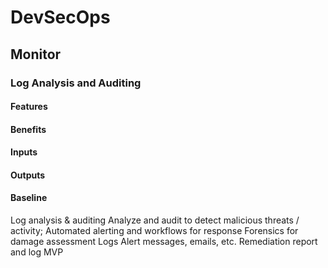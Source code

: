 # DevSecOps

## Monitor

### Log Analysis and Auditing

#### Features

#### Benefits

#### Inputs

#### Outputs

#### Baseline

Log
analysis &
auditing
Analyze and audit to
detect malicious threats /
activity;
Automated alerting and
workflows for response
Forensics for damage
assessment
Logs Alert messages,
emails, etc.
Remediation
report and log
MVP
